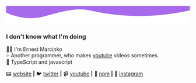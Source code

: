 ![bg][image]

### I don't know what I'm doing

🙋‍♂️ I'm Ernest Marcinko  
💦 Another programmer, who makes [youtube][youtube] videos sometimes.   
🫦 TypeScript and javascript

📟 [website][website] **|** 
🐦 [twitter][twitter] **|** 
📹 [youtube][youtube] **|** 
🎒 [npm][npm] **|** 
📸 [instagram][instagram]

[image]: https://raw.githubusercontent.com/ernestmarcinko/ernestmarcinko/main/bg.png
[website]: https://ernestmarcinko.com
[twitter]: https://twitter.com/ernest_marcinko
[youtube]: https://www.youtube.com/@ernestmarcinko
[instagram]: https://instagram.com/ernestmarcinko
[npm]: https://www.npmjs.com/~anag0